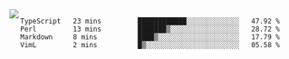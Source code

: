 

<a href="https://github.com/anuraghazra/github-readme-stats">
  <img align="left" src="https://github-readme-stats.vercel.app/api?username=kfly8&count_private=true&show_icons=true&theme=calm" />
</a>


<!--START_SECTION:waka-->
```text
TypeScript   23 mins         ████████████░░░░░░░░░░░░░   47.92 % 
Perl         13 mins         ███████▒░░░░░░░░░░░░░░░░░   28.72 % 
Markdown     8 mins          ████▒░░░░░░░░░░░░░░░░░░░░   17.79 % 
VimL         2 mins          █▒░░░░░░░░░░░░░░░░░░░░░░░   05.58 % 
```
<!--END_SECTION:waka-->
